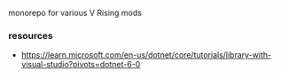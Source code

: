 monorepo for various V Rising mods


### resources
- https://learn.microsoft.com/en-us/dotnet/core/tutorials/library-with-visual-studio?pivots=dotnet-6-0